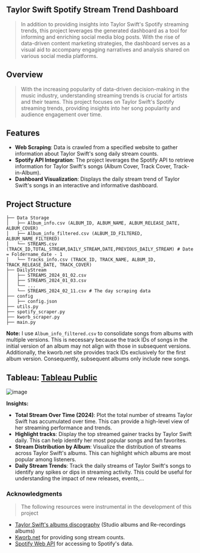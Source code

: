 ## Taylor Swift Spotify Stream Trend Dashboard
> In addition to providing insights into Taylor Swift's Spotify streaming trends, this project leverages the generated dashboard as a tool for informing and enriching social media blog posts. With the rise of data-driven content marketing strategies, the dashboard serves as a visual aid to accompany engaging narratives and analysis shared on various social media platforms.
## Overview
> With the increasing popularity of data-driven decision-making in the music industry, understanding streaming trends is crucial for artists and their teams. This project focuses on Taylor Swift's Spotify streaming trends, providing insights into her song popularity and audience engagement over time.
## Features
- **Web Scraping**: Data is crawled from a specified website to gather information about Taylor Swift's song daily stream counts.<br>
- **Spotify API Integration**: The project leverages the Spotify API to retrieve information for Taylor Swift's songs (Album Cover, Track Cover, Track-in-Album).<br>
- **Dashboard Visualization**: Displays the daily stream trend of Taylor Swift's songs in an interactive and informative dashboard.
## Project Structure
```
├── Data Storage
│   ├── Album_info.csv (ALBUM_ID, ALBUM_NAME, ALBUM_RELEASE_DATE, ALBUM_COVER)
│   ├── Album_info_filtered.csv (ALBUM_ID_FILTERED, ALBUM_NAME_FILTERED)
│   └── STREAMS.csv (TRACK_ID,TOTAL_STREAM,DAILY_STREAM,DATE,PREVIOUS_DAILY_STREAM) # Date = Foldername_date - 1
│   └── Tracks_info.csv (TRACK_ID, TRACK_NAME, ALBUM_ID, TRACK_RELEASE_DATE, TRACK_COVER)
├── DailyStream
│   ├── STREAMS_2024_01_02.csv
│   ├── STREAMS_2024_01_03.csv
│   └── ...
│   └── STREAMS_2024_02_11.csv # The day scraping data
├── config
│   ├── config.json
├── utils.py
├── spotify_scraper.py
├── kworb_scraper.py
├── main.py
```
**Note:** I use `Album_info_filtered.csv` to consolidate songs from albums with multiple versions. This is necessary because the track IDs of songs in the initial version of an album may not align with those in subsequent versions. Additionally, the kworb.net site provides track IDs exclusively for the first album version. Consequently, subsequent albums only include new songs.

## Tableau: [Tableau Public](https://public.tableau.com/app/profile/tedhwang007/viz/Book1_16957147109620/Streams)
![image](https://github.com/khoaht312/spotify-stats/assets/69152064/024a9251-ef08-49de-8b3d-9c4b1099a807)

**Insights:**
- **Total Stream Over Time (2024)**:  Plot the total number of streams Taylor Swift has accumulated over time. This can provide a high-level view of her streaming performance and trends.
- **Highlight tracks**: Display the top streamed gainer tracks by Taylor Swift daily. This can help identify her most popular songs and fan favorites.
- **Stream Distribution by Album**: Visualize the distribution of streams across Taylor Swift's albums. This can highlight which albums are most popular among listeners.
- **Daily Stream Trends**: Track the daily streams of Taylor Swift's songs to identify any spikes or dips in streaming activity. This could be useful for understanding the impact of new releases, events,...

### Acknowledgments
> The following resources were instrumental in the development of this project
- [Taylor Swift's albums discography](https://en.wikipedia.org/wiki/Taylor_Swift_albums_discography) (Studio albums and Re-recordings albums)
- [Kworb.net](https://kworb.net/) for providing song stream counts.
- [Spotify Web API](https://developer.spotify.com/documentation/web-api) for accessing to Spotify's data.
